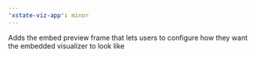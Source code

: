 ```yaml
---
'xstate-viz-app': minor
---
```


Adds the embed preview frame that lets users to configure how they want the embedded visualizer to look like
